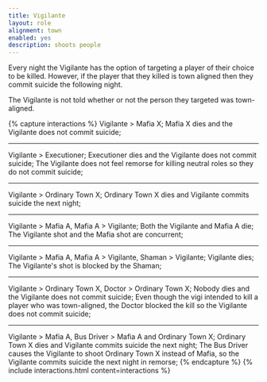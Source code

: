```yaml
---
title: Vigilante
layout: role
alignment: town
enabled: yes
description: shoots people
---
```


Every night the Vigilante has the option of targeting a player of their choice to be killed. However, if the player that they killed is town aligned then they commit suicide the following night.

The Vigilante is not told whether or not the person they targeted was town-aligned.

{% capture interactions %}
Vigilante > Mafia X;
Mafia X dies and the Vigilante does not commit suicide;

---
Vigilante > Executioner;
Executioner dies and the Vigilante does not commit suicide;
The Vigilante does not feel remorse for killing neutral roles so they do not commit suicide;

---
Vigilante > Ordinary Town X;
Ordinary Town X dies and Vigilante commits suicide the next night;

---
Vigilante > Mafia A, Mafia A > Vigilante;
Both the Vigilante and Mafia A die;
The Vigilante shot and the Mafia shot are concurrent;

---
Vigilante > Mafia A, Mafia A > Vigilante, Shaman > Vigilante;
Vigilante dies;
The Vigilante's shot is blocked by the Shaman;

---
Vigilante > Ordinary Town X, Doctor > Ordinary Town X;
Nobody dies and the Vigilante does not commit suicide;
Even though the vigi intended to kill a player who was town-aligned, the Doctor blocked the kill so the Vigilante does not commit suicide;

---
Vigilante > Mafia A, Bus Driver > Mafia A and Ordinary Town X;
Ordinary Town X dies and Vigilante commits suicide the next night;
The Bus Driver causes the Vigilante to shoot Ordinary Town X instead of Mafia, so the Vigilante commits suicide the next night in remorse;
{% endcapture %}
{% include interactions.html content=interactions %}
